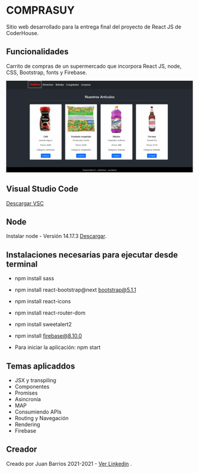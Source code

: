 # COMPRASUY

Sitio web desarrollado para la entrega final del proyecto de React JS de CoderHouse.

## Funcionalidades

Carrito de compras de un supermercado que incorpora React JS, node, CSS, Bootstrap, fonts y Firebase. 

![image](https://github.com/juanbarrios86/comprasuycoder/blob/main/src/assets/usodelsistema.gif)


## Visual Studio Code

[Descargar VSC](https://code.visualstudio.com/download)

## Node

Instalar node - Versión 14.17.3 [Descargar](https://nodejs.org/en/blog/release/v14.17.3/).

## Instalaciones necesarias para ejecutar desde terminal

* npm install sass
* npm install react-bootstrap@next bootstrap@5.1.1
* npm install react-icons
* npm install react-router-dom
* npm install sweetalert2
* npm install firebase@8.10.0

* Para iniciar la aplicación: npm start 

## Temas aplicaddos

* JSX y transpiling
* Componentes  
* Promises 
* Asincronía
* MAP
* Consumiendo APIs 
* Routing y Navegación
* Rendering 
* Firebase

## Creador

Creado por Juan Barrios
2021-2021 - [Ver Linkedin](https://www.linkedin.com/in/juancarlosbarrios/) .